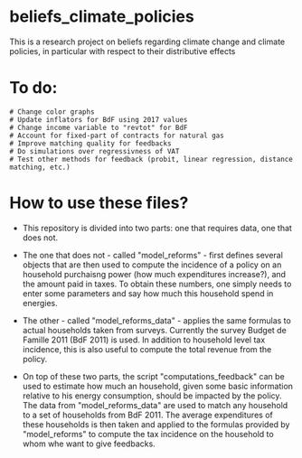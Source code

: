# beliefs_climate_policies
This is a research project on beliefs regarding climate change and climate policies, in particular with respect to their distributive effects


# To do:
    # Change color graphs
    # Update inflators for BdF using 2017 values
    # Change income variable to "revtot" for BdF
    # Account for fixed-part of contracts for natural gas
    # Improve matching quality for feedbacks
    # Do simulations over regressivness of VAT
    # Test other methods for feedback (probit, linear regression, distance matching, etc.)


# How to use these files?
- This repository is divided into two parts: one that requires data, one that does not.

- The one that does not - called "model_reforms" - first defines several objects that are then used to compute the incidence
of a policy on an household purchaisng power (how much expenditures increase?), and the amount paid in taxes.
To obtain these numbers, one simply needs to enter some parameters and say how much this household spend in energies.

- The other - called "model_reforms_data" - applies the same formulas to actual households taken from surveys.
Currently the survey Budget de Famille 2011 (BdF 2011) is used. In addition to household level tax incidence, this is also
useful to compute the total revenue from the policy.

- On top of these two parts, the script "computations_feedback" can be used to estimate how much an household,
given some basic information relative to his energy consumption, should be impacted by the policy. The data from
"model_reforms_data" are used to match any household to a set of households from BdF 2011. The average expenditures
of these households is then taken and applied to the formulas provided by "model_reforms" to compute the tax incidence
on the household to whom whe want to give feedbacks.
